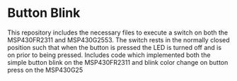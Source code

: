 # Button Blink
This repository includes the necessary files to execute a switch on both the MSP430FR2311 and MSP430G2553. The switch rests in the normally closed position such that when the button is pressed the LED is turned off and is on prior to being pressed. Includes code which implemented both the simple button blink on the MSP430FR2311 and blink color change on button press on the MSP430G25

